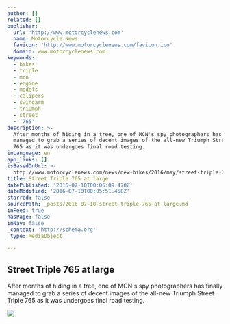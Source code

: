 ```yaml
---
author: []
related: []
publisher:
  url: 'http://www.motorcyclenews.com'
  name: Motorcycle News
  favicon: 'http://www.motorcyclenews.com/favicon.ico'
  domain: www.motorcyclenews.com
keywords:
  - bikes
  - triple
  - mcn
  - engine
  - models
  - calipers
  - swingarm
  - triumph
  - street
  - '765'
description: >-
  After months of hiding in a tree, one of MCN's spy photographers has finally
  managed to grab a series of decent images of the all-new Triumph Street Triple
  765 as it was undergoes final road testing.
inLanguage: en
app_links: []
isBasedOnUrl: >-
  http://www.motorcyclenews.com/news/new-bikes/2016/may/street-triple-765-at-large/
title: Street Triple 765 at large
datePublished: '2016-07-10T00:06:09.470Z'
dateModified: '2016-07-10T00:05:51.458Z'
starred: false
sourcePath: _posts/2016-07-10-street-triple-765-at-large.md
inFeed: true
hasPage: false
inNav: false
_context: 'http://schema.org'
_type: MediaObject

---
```

<article style=""><h1>Street Triple 765 at large</h1><p>After months of hiding in a tree, one of MCN's spy photographers has finally managed to grab a series of decent images of the all-new Triumph Street Triple 765 as it was undergoes final road testing.</p><img src="http://images.mcn.bauercdn.com/PageFiles/574595/1.jpg" /></article>